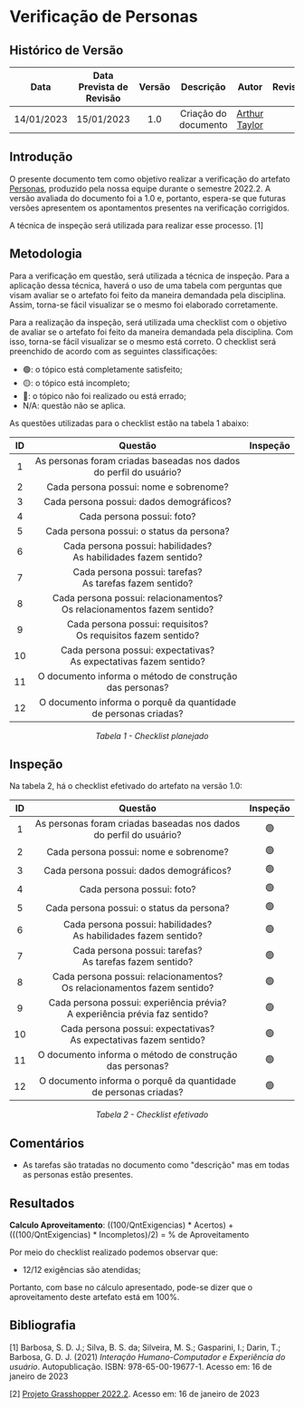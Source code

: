 # Verificação de Personas
## <a>Histórico de Versão</a>
|    Data    | Data Prevista de Revisão | Versão |      Descrição       |                 Autor                 |                  Revisor                   |
| :--------: | :----------------------: | :----: | :------------------: | :-----------------------------------: | :----------------------------------------: |
| 14/01/2023 |        15/01/2023        |  1.0   | Criação do documento | [Arthur Taylor](https://github.com/Eruel6) |  |

## <a>Introdução</a>
O presente documento tem como objetivo realizar a verificação do artefato [Personas](../../../Elicitacao/personas.md), produzido pela nossa equipe durante o semestre 2022.2. A versão avaliada do documento foi a 1.0 e, portanto, espera-se que futuras versões apresentem os apontamentos presentes na verificação corrigidos.

A técnica de inspeção será utilizada para realizar esse processo. [1]

## <a>Metodologia</a>
Para a verificação em questão, será utilizada a técnica de inspeção. Para a aplicação dessa técnica, haverá o uso de uma tabela com perguntas que visam avaliar se o artefato foi feito da maneira demandada pela disciplina. Assim, torna-se fácil visualizar se o mesmo foi elaborado corretamente.

Para a realização da inspeção, será utilizada uma checklist com o objetivo de avaliar se o artefato foi feito da maneira demandada pela disciplina. Com isso, torna-se fácil visualizar se o mesmo está correto. O checklist será preenchido de acordo com as seguintes classificações:

* 🟢: o tópico está completamente satisfeito;
* 🟡: o tópico está incompleto;
* 🔴: o tópico não foi realizado ou está errado;
* N/A: questão não se aplica.

As questões utilizadas para o checklist estão na tabela 1 abaixo:

<center>

  
| ID | Questão | Inspeção | 
| :--: | :-------: | :------: |
| 1 | As personas foram criadas baseadas nos dados do perfil do usuário? |  | 
| 2 | Cada persona possui: nome e sobrenome? |  |  
| 3 | Cada persona possui: dados demográficos? |  |  
| 4 | Cada persona possui: foto? | |  
| 5 | Cada persona possui: o status da persona?|  |  
| 6 | Cada persona possui: habilidades?<br>As habilidades fazem sentido? |  |  
| 7 | Cada persona possui: tarefas?<br>As tarefas fazem sentido? |  |  
| 8 | Cada persona possui: relacionamentos?<br>Os relacionamentos fazem sentido? |  |  
| 9 | Cada persona possui: requisitos?<br>Os requisitos fazem sentido? |  | 
| 10 | Cada persona possui: expectativas?<br>As expectativas fazem sentido? | |
| 11 | O documento informa o método de construção das personas? |  | 
| 12 | O documento informa o porquê da quantidade de personas criadas? |  | 
  
*Tabela 1 - Checklist planejado*

</center>

## <a>Inspeção</a>

Na tabela 2, há o checklist efetivado do artefato na versão 1.0:

<center>

| ID | Questão | Inspeção | 
| :--: | :-------: | :------: |
| 1 | As personas foram criadas baseadas nos dados do perfil do usuário? | 🟢 | 
| 2 | Cada persona possui: nome e sobrenome? |🟢 |  
| 3 | Cada persona possui: dados demográficos? |🟢 |  
| 4 | Cada persona possui: foto? |🟢 |  
| 5 | Cada persona possui: o status da persona?| 🟢 |  
| 6 | Cada persona possui: habilidades?<br>As habilidades fazem sentido? | 🟢 |  
| 7 | Cada persona possui: tarefas?<br>As tarefas fazem sentido? | 🟢 |  
| 8 | Cada persona possui: relacionamentos?<br>Os relacionamentos fazem sentido? | 🟢 |  
| 9 | Cada persona possui: experiência prévia?<br>A experiência prévia faz sentido? | 🟢 | 
| 10 | Cada persona possui: expectativas?<br>As expectativas fazem sentido? | 🟢|
| 11 | O documento informa o método de construção das personas? | 🟢 | 
| 12 | O documento informa o porquê da quantidade de personas criadas? | 🟢 | 
  
*Tabela 2 - Checklist efetivado*

</center>

## <a>Comentários</a>

* As tarefas são tratadas no documento como "descrição" mas em todas as personas estão presentes.

  
## <a>Resultados</a>
<a>**Calculo Aproveitamento**</a>: ((100/QntExigencias) * Acertos) + (((100/QntExigencias) * Incompletos)/2) = % de Aproveitamento

Por meio do checklist realizado podemos observar que:
  
  * 12/12 exigências são atendidas;

Portanto, com base no cálculo apresentado, pode-se dizer que o aproveitamento deste artefato está em 100%.
  
## <a>Bibliografia</a>

[1] Barbosa, S. D. J.; Silva, B. S. da; Silveira, M. S.; Gasparini, I.; Darin, T.; Barbosa, G. D. J. (2021) _Interação Humano-Computador e Experiência do usuário_. Autopublicação. ISBN: 978-65-00-19677-1. Acesso em: 16 de janeiro de 2023

[2] [Projeto Grasshopper 2022.2](https://github.com/Requisitos-de-Software/2022.2-Grasshopper/blob/main/docs/analise-de-requisitos/verificacao/personas-verificacao.md). Acesso em: 16 de janeiro de 2023
